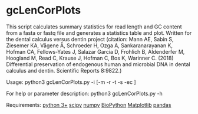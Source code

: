 # gcLenCorPlots
This script calculates summary statistics for read length and GC content from a fasta or fastq file and generates a statistics table and plot. Written for the dental calculus versus dentin project (citation: Mann AE, Sabin S, Ziesemer KA, Vågene Å, Schroeder H, Ozga A, Sankaranarayanan K, Hofman CA, Fellows-Yates J, Salazar Garcia D, Frohlich B, Aldenderfer M, Hoogland M, Read C, Krause J, Hofman C, Bos K, Warinner C. (2018) Differential preservation of endogenous human and microbial DNA in dental calculus and dentin. Scientific Reports 8:9822.)

Usage: python3 gcLenCorPlots.py -i <fastx> [-m <method> -r <range for heatmap> -t <trim maximum length> -s <normalize to number> -ec <error bar color>]

For help or parameter description: python3 gcLenCorPlots.py -h

Requirements:
[python 3+](https://www.python.org/downloads/)
[scipy](https://www.scipy.org/)
[numpy](http://www.numpy.org/)
[BioPython](https://biopython.org/)
[Matplotlib](https://matplotlib.org/)
[pandas](https://pandas.pydata.org/)
